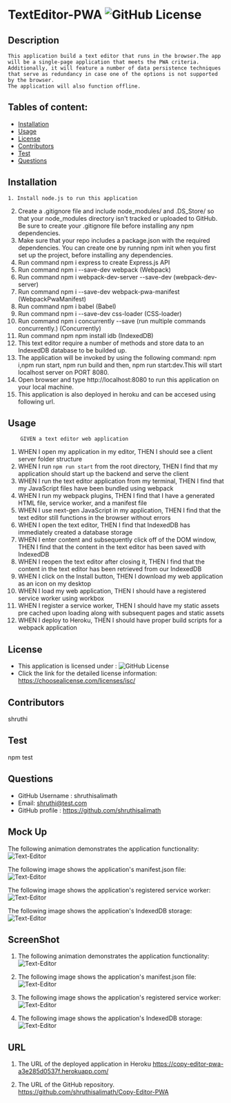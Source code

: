# TextEditor-PWA ![GitHub License](https://shields.io/badge/license-ISC-brightgreen)

## Description
    This application build a text editor that runs in the browser.The app will be a single-page application that meets the PWA criteria. 
    Additionally, it will feature a number of data persistence techniques that serve as redundancy in case one of the options is not supported by the browser. 
    The application will also function offline.

## Tables of content:
  * [Installation](#installation)
  * [Usage](#usage)
  * [License](#license)
  * [Contributors](#contributors)
  * [Test](#test)
  * [Questions](#questions)

  ## Installation
    1. Install node.js to run this application
2. Create a .gitignore file and include node_modules/ and .DS_Store/ so that your node_modules directory isn't tracked or uploaded to GitHub. Be sure to create your .gitignore file before installing any npm dependencies.
3. Make sure that your repo includes a package.json with the required dependencies. You can create one by running npm init when you first set up the project, before installing any dependencies.
4. Run command npm i express to create Express.js API 
5. Run command npm i --save-dev webpack (Webpack) 
6. Run command npm i webpack-dev-server --save-dev (webpack-dev-server)
7. Run command npm i --save-dev webpack-pwa-manifest (WebpackPwaManifest)
8. Run command npm i babel (Babel)
9. Run command npm i --save-dev css-loader (CSS-loader)
10. Run command npm i concurrently --save (run multiple commands concurrently.) (Concurrently)
11. Run command npm npm install idb (IndexedDB)
12. This text editor require a number of methods and store data to an IndexedDB database to be builded up.
13. The application will be invoked by using the following command: npm i,npm run start, npm run build and then, npm run start:dev.This will start localhost server on PORT 8080.
14. Open browser and type http://localhost:8080 to run this application on your local machine.
15. This application is also deployed in heroku and can be accesed using following url.

  ## Usage 
        GIVEN a text editor web application
1. WHEN I open my application in my editor, THEN I should see a client server folder structure
2. WHEN I run `npm run start` from the root directory, THEN I find that my application should start up the backend and serve the client
3. WHEN I run the text editor application from my terminal, THEN I find that my JavaScript files have been bundled using webpack
4. WHEN I run my webpack plugins, THEN I find that I have a generated HTML file, service worker, and a manifest file
5. WHEN I use next-gen JavaScript in my application, THEN I find that the text editor still functions in the browser without errors
6. WHEN I open the text editor, THEN I find that IndexedDB has immediately created a database storage
7. WHEN I enter content and subsequently click off of the DOM window, THEN I find that the content in the text editor has been saved with IndexedDB
8. WHEN I reopen the text editor after closing it, THEN I find that the content in the text editor has been retrieved from our IndexedDB
9. WHEN I click on the Install button, THEN I download my web application as an icon on my desktop
10. WHEN I load my web application, THEN I should have a registered service worker using workbox
11. WHEN I register a service worker, THEN I should have my static assets pre cached upon loading along with subsequent pages and static assets
12. WHEN I deploy to Heroku, THEN I should have proper build scripts for a webpack application

  ## License  
* This application is licensed under : ![GitHub License](https://shields.io/badge/license-ISC-brightgreen)
* Click the link for the detailed license information: https://choosealicense.com/licenses/isc/

## Contributors
shruthi

## Test
npm test


## Questions
  * GitHub Username : shruthisalimath
  * Email: shruthi@test.com
  * GitHub profile : https://github.com/shruthisalimath 


## Mock Up
The following animation demonstrates the application functionality:
![Text-Editor](Assets/Images/00-demo.gif)

The following image shows the application's manifest.json file:
![Text-Editor](Assets/Images/01-manifest.png)

The following image shows the application's registered service worker:
![Text-Editor](Assets/Images/02-service-worker.png)

The following image shows the application's IndexedDB storage:
![Text-Editor](Assets/Images/03-idb-storage.png)

## ScreenShot
1. The following animation demonstrates the application functionality:
![Text-Editor](Assets/Images/screenShot-application-functionality.png)

2. The following image shows the application's manifest.json file:
![Text-Editor](Assets/Images/screenShot-manifest.png)

3. The following image shows the application's registered service worker:
![Text-Editor](Assets/Images/screenShot-serviceWorker.png)

4. The following image shows the application's IndexedDB storage:
![Text-Editor](Assets/Images/screenSHot-indexedDb.png)
## URL
1. The URL of the deployed application in Heroku
https://copy-editor-pwa-a3e285d0537f.herokuapp.com/

2. The URL of the GitHub repository.
  https://github.com/shruthisalimath/Copy-Editor-PWA
